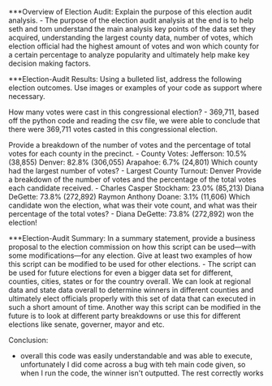 ***Overview of Election Audit: Explain the purpose of this election audit analysis.
    - The purpose of the election audit analysis at the end is to help seth and tom understand the main analysis key points of the data set they acquired, understanding the largest county data,
    number of votes, which election official had the highest amount of votes and won which county for a certain percentage to analyze popularity and ultimately help make key decision making factors. 

***Election-Audit Results: Using a bulleted list, address the following election outcomes. Use images or examples of your code as support where necessary.
    
How many votes were cast in this congressional election?
    - 369,711, based off the python code and reading the csv file, we were able to conclude that there were 369,711 votes casted in this congressional election. 

Provide a breakdown of the number of votes and the percentage of total votes for each county in the precinct.
    - County Votes:
    Jefferson: 10.5% (38,855)
    Denver: 82.8% (306,055)
    Arapahoe: 6.7% (24,801)
Which county had the largest number of votes?
    - Largest County Turnout: Denver
Provide a breakdown of the number of votes and the percentage of the total votes each candidate received.
    - Charles Casper Stockham: 23.0% (85,213)
    Diana DeGette: 73.8% (272,892)
    Raymon Anthony Doane: 3.1% (11,606)
Which candidate won the election, what was their vote count, and what was their percentage of the total votes?
    - Diana DeGette: 73.8% (272,892) won the election!

***Election-Audit Summary: In a summary statement, provide a business proposal to the election commission on how this script can be used—with some modifications—for any election. Give at least two examples of how this script can be modified to be used for other elections.
    - The script can be used for future elections for even a bigger data set for different, counties, cities, states or for the country overall. We can look at regional data and state data overall to determine winners in different counties and ultimately elect officials properly with this set of data that can executed in such a short amount of time. Another way this script can be modified in the future is to look at different party breakdowns or use this for different elections like senate, governer, mayor and etc. 
    


Conclusion: 

- overall this code was easily understandable and was able to execute, unfortunately I did come across a bug with teh main code given, so when I run the code, the winner isn't outputted. The rest correctly works 